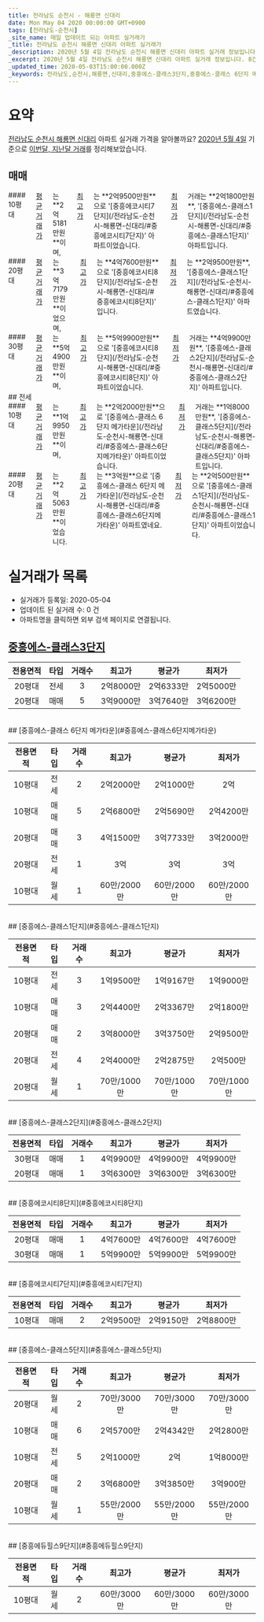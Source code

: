 ```yaml
---
title: 전라남도 순천시 - 해룡면 신대리
date: Mon May 04 2020 00:00:00 GMT+0900
tags: [전라남도-순천시]
_site_name: 매일 업데이트 되는 아파트 실거래가
_title: 전라남도 순천시 해룡면 신대리 아파트 실거래가
_description: 2020년 5월 4일 전라남도 순천시 해룡면 신대리 아파트 실거래 정보입니다. 8건 아파트 정보가 있습니다.
_excerpt: 2020년 5월 4일 전라남도 순천시 해룡면 신대리 아파트 실거래 정보입니다. 8건 아파트 정보가 있습니다.
_updated_time: 2020-05-03T15:00:00.000Z
_keywords: 전라남도,순천시,해룡면,신대리,중흥에스-클래스3단지,중흥에스-클래스 6단지 메가타운,중흥에스-클래스1단지,중흥에스-클래스2단지,중흥에코시티8단지,중흥에코시티7단지,중흥에스-클래스5단지,중흥에듀힐스9단지
---
```





# 요약
<ins>전라남도 순천시 해룡면 신대리</ins> 아파트 실거래 가격을 알아볼까요? <ins>2020년 5월 4일</ins> 기준으로 <ins>이번달, 지난달 거래</ins>를 정리해보았습니다.

## 매매
<div class="container">
<div class="six columns" markdown="1">
#### 10평대
<ins>평균 거래가</ins>는 **2억5181만원**이며, <ins>최고가</ins>는 **2억9500만원**으로 '[중흥에코시티7단지](/전라남도-순천시-해룡면-신대리/#중흥에코시티7단지)' 아파트이었습니다. <ins>최저가</ins> 거래는 **2억1800만원**, '[중흥에스-클래스1단지](/전라남도-순천시-해룡면-신대리/#중흥에스-클래스1단지)' 아파트입니다.
</div>
<div class="six columns" markdown="1">
#### 20평대
<ins>평균 거래가</ins>는 **3억7179만원**이었으며, <ins>최고가</ins>는 **4억7600만원**으로 '[중흥에코시티8단지](/전라남도-순천시-해룡면-신대리/#중흥에코시티8단지)' 입니다. <ins>최저가</ins>는 **2억9500만원**, '[중흥에스-클래스1단지](/전라남도-순천시-해룡면-신대리/#중흥에스-클래스1단지)' 아파트였습니다.
</div>
</div>
<div class="container">
<div class="twelve columns" markdown="1">
#### 30평대
<ins>평균 거래가</ins>는 **5억4900만원**이며, <ins>최고가</ins>는 **5억9900만원**으로 '[중흥에코시티8단지](/전라남도-순천시-해룡면-신대리/#중흥에코시티8단지)' 아파트이었습니다. <ins>최저가</ins> 거래는 **4억9900만원**, '[중흥에스-클래스2단지](/전라남도-순천시-해룡면-신대리/#중흥에스-클래스2단지)' 아파트입니다.
</div>
</div>
## 전세
<div class="container">
<div class="six columns" markdown="1">
#### 10평대
<ins>평균 거래가</ins>는 **1억9950만원**이며, <ins>최고가</ins>는 **2억2000만원**으로 '[중흥에스-클래스 6단지 메가타운](/전라남도-순천시-해룡면-신대리/#중흥에스-클래스6단지메가타운)' 아파트이었습니다. <ins>최저가</ins> 거래는 **1억8000만원**, '[중흥에스-클래스5단지](/전라남도-순천시-해룡면-신대리/#중흥에스-클래스5단지)' 아파트입니다.
</div>
<div class="six columns" markdown="1">
#### 20평대
<ins>평균 거래가</ins>는 **2억5063만원**이었습니다. <ins>최고가</ins>는 **3억원**으로 '[중흥에스-클래스 6단지 메가타운](/전라남도-순천시-해룡면-신대리/#중흥에스-클래스6단지메가타운)' 아파트였네요. <ins>최저가</ins>는 **2억500만원**으로 '[중흥에스-클래스1단지](/전라남도-순천시-해룡면-신대리/#중흥에스-클래스1단지)' 아파트이었습니다.
</div>
</div>



# 실거래가 목록
- 실거래가 등록일: 2020-05-04
- 업데이트 된 실거래 수: 0 건
- 아파트명을 클릭하면 외부 검색 페이지로 연결됩니다.

## [중흥에스-클래스3단지](#중흥에스-클래스3단지)

|전용면적|타입|거래수|최고가|평균가|최저가|
|:---:|:---:|:---:|:---:|:---:|:---:|
|20평대|<span class="deal-type-2">전세</span>|3|2억8000만|2억6333만|2억5000만|
|20평대|<span class="deal-type-1">매매</span>|5|3억9000만|3억7640만|3억6200만|

<br/>
## [중흥에스-클래스 6단지 메가타운](#중흥에스-클래스6단지메가타운)

|전용면적|타입|거래수|최고가|평균가|최저가|
|:---:|:---:|:---:|:---:|:---:|:---:|
|10평대|<span class="deal-type-2">전세</span>|2|2억2000만|2억1000만|2억|
|10평대|<span class="deal-type-1">매매</span>|5|2억6800만|2억5690만|2억4200만|
|20평대|<span class="deal-type-1">매매</span>|3|4억1500만|3억7733만|3억2000만|
|20평대|<span class="deal-type-2">전세</span>|1|3억|3억|3억|
|10평대|<span class="deal-type-3">월세</span>|1|60만/2000만|60만/2000만|60만/2000만|

<br/>
## [중흥에스-클래스1단지](#중흥에스-클래스1단지)

|전용면적|타입|거래수|최고가|평균가|최저가|
|:---:|:---:|:---:|:---:|:---:|:---:|
|10평대|<span class="deal-type-2">전세</span>|3|1억9500만|1억9167만|1억9000만|
|10평대|<span class="deal-type-1">매매</span>|3|2억4400만|2억3367만|2억1800만|
|20평대|<span class="deal-type-1">매매</span>|2|3억8000만|3억3750만|2억9500만|
|20평대|<span class="deal-type-2">전세</span>|4|2억4000만|2억2875만|2억500만|
|20평대|<span class="deal-type-3">월세</span>|1|70만/1000만|70만/1000만|70만/1000만|

<br/>
## [중흥에스-클래스2단지](#중흥에스-클래스2단지)

|전용면적|타입|거래수|최고가|평균가|최저가|
|:---:|:---:|:---:|:---:|:---:|:---:|
|30평대|<span class="deal-type-1">매매</span>|1|4억9900만|4억9900만|4억9900만|
|20평대|<span class="deal-type-1">매매</span>|1|3억6300만|3억6300만|3억6300만|

<br/>
## [중흥에코시티8단지](#중흥에코시티8단지)

|전용면적|타입|거래수|최고가|평균가|최저가|
|:---:|:---:|:---:|:---:|:---:|:---:|
|20평대|<span class="deal-type-1">매매</span>|1|4억7600만|4억7600만|4억7600만|
|30평대|<span class="deal-type-1">매매</span>|1|5억9900만|5억9900만|5억9900만|

<br/>
## [중흥에코시티7단지](#중흥에코시티7단지)

|전용면적|타입|거래수|최고가|평균가|최저가|
|:---:|:---:|:---:|:---:|:---:|:---:|
|10평대|<span class="deal-type-1">매매</span>|2|2억9500만|2억9150만|2억8800만|

<br/>
## [중흥에스-클래스5단지](#중흥에스-클래스5단지)

|전용면적|타입|거래수|최고가|평균가|최저가|
|:---:|:---:|:---:|:---:|:---:|:---:|
|20평대|<span class="deal-type-3">월세</span>|2|70만/3000만|70만/3000만|70만/3000만|
|10평대|<span class="deal-type-1">매매</span>|6|2억5700만|2억4342만|2억2800만|
|10평대|<span class="deal-type-2">전세</span>|5|2억1000만|2억|1억8000만|
|20평대|<span class="deal-type-1">매매</span>|2|3억6800만|3억3850만|3억900만|
|10평대|<span class="deal-type-3">월세</span>|1|55만/2000만|55만/2000만|55만/2000만|

<br/>
## [중흥에듀힐스9단지](#중흥에듀힐스9단지)

|전용면적|타입|거래수|최고가|평균가|최저가|
|:---:|:---:|:---:|:---:|:---:|:---:|
|10평대|<span class="deal-type-3">월세</span>|2|60만/3000만|60만/3000만|60만/3000만|

<br/>



